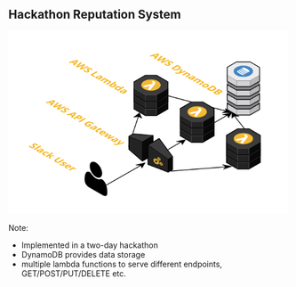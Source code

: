 ## Hackathon Reputation System

![Schematic of the architecture - similar to the slackbot architecture, but AWS DynamoDB is the backing store and there are multiple lambda functions](images/rep-architecture.png)

Note:
 - Implemented in a two-day hackathon
 - DynamoDB provides data storage
 - multiple lambda functions to serve different endpoints, GET/POST/PUT/DELETE etc.
